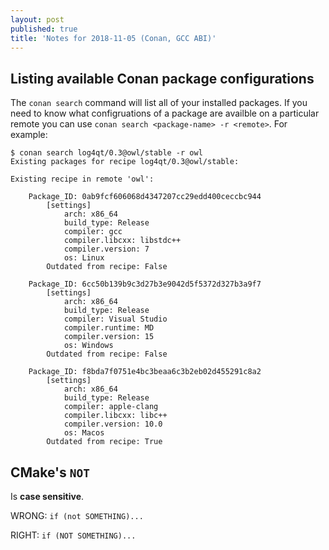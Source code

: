 ```yaml
---
layout: post
published: true
title: 'Notes for 2018-11-05 (Conan, GCC ABI)'
---
```

## Listing available Conan package configurations

The `conan search` command will list all of your installed packages. If you need to know what configruations of a package are availble on a particular remote you can use `conan search <package-name> -r <remote>`. For example:
```
$ conan search log4qt/0.3@owl/stable -r owl
Existing packages for recipe log4qt/0.3@owl/stable:

Existing recipe in remote 'owl':

    Package_ID: 0ab9fcf606068d4347207cc29edd400ceccbc944
        [settings]
            arch: x86_64
            build_type: Release
            compiler: gcc
            compiler.libcxx: libstdc++
            compiler.version: 7
            os: Linux
        Outdated from recipe: False

    Package_ID: 6cc50b139b9c3d27b3e9042d5f5372d327b3a9f7
        [settings]
            arch: x86_64
            build_type: Release
            compiler: Visual Studio
            compiler.runtime: MD
            compiler.version: 15
            os: Windows
        Outdated from recipe: False

    Package_ID: f8bda7f0751e4bc3beaa6c3b2eb02d455291c8a2
        [settings]
            arch: x86_64
            build_type: Release
            compiler: apple-clang
            compiler.libcxx: libc++
            compiler.version: 10.0
            os: Macos
        Outdated from recipe: True
```

## CMake's `NOT`

Is **case sensitive**. 

WRONG: `if (not SOMETHING)...`

RIGHT: `if (NOT SOMETHING)...`
